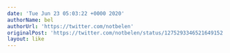 ```yaml
---
date: 'Tue Jun 23 05:03:22 +0000 2020'
authorName: bel
authorUrl: 'https://twitter.com/notbelen'
originalPost: 'https://twitter.com/notbelen/status/1275293346521649152'
layout: like
---
```

